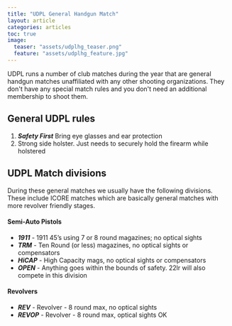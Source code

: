 ```yaml
---
title: "UDPL General Handgun Match"
layout: article
categories: articles
toc: true
image:
  teaser: "assets/udplhg_teaser.png"
  feature: "assets/udplhg_feature.jpg"
---
```


UDPL runs a number of club matches during the year that are general handgun matches unaffiliated with any other shooting organizations. They don't have any special match rules and you don't need an additional membership to shoot them.

## General UDPL rules

1. ***Safety First*** Bring eye glasses and ear protection
1. Strong side holster. Just needs to securely hold the firearm while holstered


## UDPL Match divisions

During these general matches we usually have the following divisions. These include ICORE matches which are basically general matches with more revolver friendly stages.

#### Semi-Auto Pistols

* ***1911*** - 1911 45’s using 7 or 8 round magazines; no optical sights
* ***TRM*** - Ten Round (or less) magazines, no optical sights or compensators
* ***HiCAP*** - High Capacity mags, no optical sights or compensators
* ***OPEN*** - Anything goes within the bounds of safety. 22lr will also compete in this division
 
#### Revolvers

* ***REV*** - Revolver - 8 round max, no optical sights
* ***REVOP*** - Revolver - 8 round max, optical sights OK

